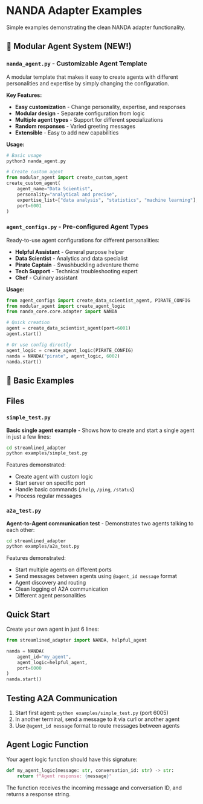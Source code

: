 # NANDA Adapter Examples

Simple examples demonstrating the clean NANDA adapter functionality.

## 🔧 Modular Agent System (NEW!)

### `nanda_agent.py` - Customizable Agent Template
A modular template that makes it easy to create agents with different personalities and expertise by simply changing the configuration.

**Key Features:**
- **Easy customization** - Change personality, expertise, and responses
- **Modular design** - Separate configuration from logic  
- **Multiple agent types** - Support for different specializations
- **Random responses** - Varied greeting messages
- **Extensible** - Easy to add new capabilities

**Usage:**
```python
# Basic usage
python3 nanda_agent.py

# Create custom agent
from modular_agent import create_custom_agent
create_custom_agent(
    agent_name="Data Scientist", 
    personality="analytical and precise",
    expertise_list=["data analysis", "statistics", "machine learning"],
    port=6001
)
```

### `agent_configs.py` - Pre-configured Agent Types  
Ready-to-use agent configurations for different personalities:

- **Helpful Assistant** - General purpose helper
- **Data Scientist** - Analytics and data specialist
- **Pirate Captain** - Swashbuckling adventure theme  
- **Tech Support** - Technical troubleshooting expert
- **Chef** - Culinary assistant

**Usage:**
```python
from agent_configs import create_data_scientist_agent, PIRATE_CONFIG
from modular_agent import create_agent_logic
from nanda_core.core.adapter import NANDA

# Quick creation
agent = create_data_scientist_agent(port=6001)
agent.start()

# Or use config directly  
agent_logic = create_agent_logic(PIRATE_CONFIG)
nanda = NANDA("pirate", agent_logic, 6002)
nanda.start()
```

## 📝 Basic Examples

## Files

### `simple_test.py`
**Basic single agent example** - Shows how to create and start a single agent in just a few lines:

```bash
cd streamlined_adapter
python examples/simple_test.py
```

Features demonstrated:
- Create agent with custom logic
- Start server on specific port  
- Handle basic commands (`/help`, `/ping`, `/status`)
- Process regular messages

### `a2a_test.py`
**Agent-to-Agent communication test** - Demonstrates two agents talking to each other:

```bash
cd streamlined_adapter  
python examples/a2a_test.py
```

Features demonstrated:
- Start multiple agents on different ports
- Send messages between agents using `@agent_id message` format
- Agent discovery and routing
- Clean logging of A2A communication
- Different agent personalities

## Quick Start

Create your own agent in just 6 lines:

```python
from streamlined_adapter import NANDA, helpful_agent

nanda = NANDA(
    agent_id="my_agent",
    agent_logic=helpful_agent,
    port=6000
)
nanda.start()
```

## Testing A2A Communication

1. Start first agent: `python examples/simple_test.py` (port 6005)
2. In another terminal, send a message to it via curl or another agent
3. Use `@agent_id message` format to route messages between agents

## Agent Logic Function

Your agent logic function should have this signature:

```python
def my_agent_logic(message: str, conversation_id: str) -> str:
    return f"Agent response: {message}"
```

The function receives the incoming message and conversation ID, and returns a response string.

